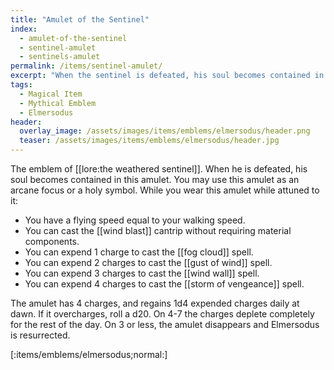 ```yaml
---
title: "Amulet of the Sentinel"
index:
  - amulet-of-the-sentinel
  - sentinel-amulet
  - sentinels-amulet
permalink: /items/sentinel-amulet/
excerpt: "When the sentinel is defeated, his soul becomes contained in this amulet."
tags:
  - Magical Item
  - Mythical Emblem
  - Elmersodus
header:
  overlay_image: /assets/images/items/emblems/elmersodus/header.png
  teaser: /assets/images/items/emblems/elmersodus/header.jpg
---
```


The emblem of [[lore:the weathered sentinel]]. When he is defeated, his soul becomes contained in this amulet. You may use this amulet as an arcane focus or a holy symbol. While you wear this amulet while attuned to it:

- You have a flying speed equal to your walking speed.
- You can cast the [[wind blast]] cantrip without requiring material components.
- You can expend 1 charge to cast the [[fog cloud]] spell.
- You can expend 2 charges to cast the [[gust of wind]] spell.
- You can expend 3 charges to cast the [[wind wall]] spell.
- You can expend 4 charges to cast the [[storm of vengeance]] spell.

The amulet has 4 charges, and regains 1d4 expended charges daily at dawn. If it overcharges, roll a d20. On 4-7 the charges deplete completely for the rest of the day. On 3 or less, the amulet disappears and Elmersodus is resurrected.

[:items/emblems/elmersodus;normal:]
